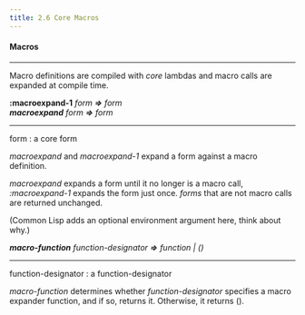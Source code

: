 ```yaml
---
title: 2.6 Core Macros
---
```


#### **Macros**

<hr>

Macro definitions are compiled with *core* lambdas and macro calls are expanded at compile time.



**:macroexpand-1** *form* ***=>*** *form*</br>
***macroexpand*** *form* ***=>*** *form*

<hr>

<div class="list">
<span class="dfn">form</span> : a <span class="dfn">core form</span></br>
</div>


*macroexpand* and *macroexpand-1* expand a form against a macro definition.

*macroexpand* expands a form until it no longer is a macro call, *:macroexpand-1*
expands the form just once. *forms* that are not macro calls are returned unchanged.

(Common Lisp adds an optional environment argument here, think about why.)




***macro-function*** *function-designator* ***=>*** *function | ()*

<hr>
<div class="list">
<span class="dfn">function-designator</span> : a <span class="dfn">function-designator</span></br>
</div>


*macro-function* determines whether *function-designator* specifies a macro expander function, and if so, returns it. Otherwise, it returns ().
